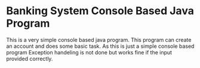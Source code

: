 # Banking System Console Based Java Program
This is a very simple console based java program. This program can create an account and does some basic task.
As this is just a simple console based program Exception handeling is not done but works fine if the input provided correctly.
